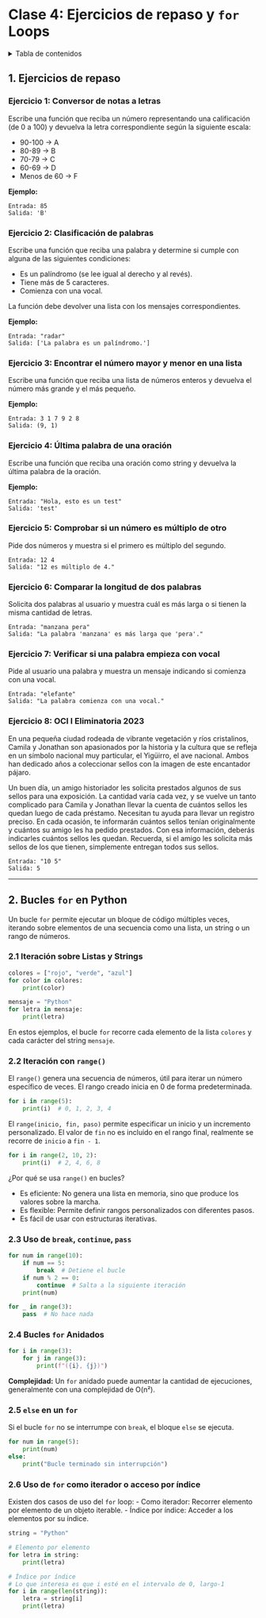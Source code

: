 # Clase 4: Ejercicios de repaso y `for` Loops <!-- omit from toc -->

<details> 
  <summary>Tabla de contenidos</summary>

- [1. Ejercicios de repaso](#1-ejercicios-de-repaso)
  - [Ejercicio 1: Conversor de notas a letras](#ejercicio-1-conversor-de-notas-a-letras)
  - [Ejercicio 2: Clasificación de palabras](#ejercicio-2-clasificación-de-palabras)
  - [Ejercicio 3: Encontrar el número mayor y menor en una lista](#ejercicio-3-encontrar-el-número-mayor-y-menor-en-una-lista)
  - [Ejercicio 4: Última palabra de una oración](#ejercicio-4-última-palabra-de-una-oración)
  - [Ejercicio 5: Comprobar si un número es múltiplo de otro](#ejercicio-5-comprobar-si-un-número-es-múltiplo-de-otro)
  - [Ejercicio 6: Comparar la longitud de dos palabras](#ejercicio-6-comparar-la-longitud-de-dos-palabras)
  - [Ejercicio 7: Verificar si una palabra empieza con vocal](#ejercicio-7-verificar-si-una-palabra-empieza-con-vocal)
  - [Ejercicio 8: OCI I Eliminatoria 2023](#ejercicio-8-oci-i-eliminatoria-2023)
- [2. Bucles `for` en Python](#2-bucles-for-en-python)
  - [2.1 Iteración sobre Listas y Strings](#21-iteración-sobre-listas-y-strings)
  - [2.2 Iteración con `range()`](#22-iteración-con-range)
  - [2.3 Uso de `break`, `continue`, `pass`](#23-uso-de-break-continue-pass)
  - [2.4 Bucles `for` Anidados](#24-bucles-for-anidados)
  - [2.5 `else` en un `for`](#25-else-en-un-for)
  - [2.6 Uso de `for` como iterador o acceso por índice](#26-uso-de-for-como-iterador-o-acceso-por-índice)

</details> 

## 1. Ejercicios de repaso

### Ejercicio 1: Conversor de notas a letras  

Escribe una función que reciba un número representando una calificación (de 0 a 100) y devuelva la letra correspondiente según la siguiente escala:  
- 90-100 → A  
- 80-89 → B  
- 70-79 → C  
- 60-69 → D  
- Menos de 60 → F  

**Ejemplo:**  
```plaintext
Entrada: 85  
Salida: 'B'
```

### Ejercicio 2: Clasificación de palabras  

Escribe una función que reciba una palabra y determine si cumple con alguna de las siguientes condiciones:
- Es un palíndromo (se lee igual al derecho y al revés).
- Tiene más de 5 caracteres.
- Comienza con una vocal.

La función debe devolver una lista con los mensajes correspondientes.

**Ejemplo:**
```plaintext
Entrada: "radar"  
Salida: ['La palabra es un palíndromo.']
```

### Ejercicio 3: Encontrar el número mayor y menor en una lista  

Escribe una función que reciba una lista de números enteros y devuelva el número más grande y el más pequeño.  

**Ejemplo:**  
```plaintext
Entrada: 3 1 7 9 2 8
Salida: (9, 1)
```

### Ejercicio 4: Última palabra de una oración  

Escribe una función que reciba una oración como string y devuelva la última palabra de la oración.  

**Ejemplo:**  
```plaintext
Entrada: "Hola, esto es un test"  
Salida: 'test'
```

### Ejercicio 5: Comprobar si un número es múltiplo de otro

Pide dos números y muestra si el primero es múltiplo del segundo.

```plaintext
Entrada: 12 4  
Salida: "12 es múltiplo de 4."
```

### Ejercicio 6: Comparar la longitud de dos palabras

Solicita dos palabras al usuario y muestra cuál es más larga o si tienen la misma cantidad de letras.

```plaintext
Entrada: "manzana pera"  
Salida: "La palabra 'manzana' es más larga que 'pera'."
```

### Ejercicio 7: Verificar si una palabra empieza con vocal

Pide al usuario una palabra y muestra un mensaje indicando si comienza con una vocal.

```plaintext
Entrada: "elefante"  
Salida: "La palabra comienza con una vocal."
```

### Ejercicio 8: OCI I Eliminatoria 2023

En una pequeña ciudad rodeada de vibrante vegetación y ríos cristalinos, Camila y Jonathan son apasionados por la historia y la cultura que se refleja en un símbolo nacional muy particular, el Yigüirro, el ave nacional. Ambos han dedicado años a coleccionar sellos con la imagen de este encantador pájaro.

Un buen día, un amigo historiador les solicita prestados algunos de sus sellos para una exposición. La cantidad varía cada vez, y se vuelve un tanto complicado para Camila y Jonathan llevar la cuenta de cuántos sellos les quedan luego de cada préstamo.
Necesitan tu ayuda para llevar un registro preciso. En cada ocasión, te informarán cuántos sellos tenían originalmente y cuántos su amigo les ha pedido prestados. Con esa información, deberás indicarles cuántos sellos les quedan. Recuerda, si el amigo les solicita más sellos de los que tienen, simplemente entregan todos sus sellos.

```
Entrada: "10 5"
Salida: 5
```

---

## 2. Bucles `for` en Python

Un bucle `for` permite ejecutar un bloque de código múltiples veces, iterando sobre elementos de una secuencia como una lista, un string o un rango de números.

### 2.1 Iteración sobre Listas y Strings

```python
colores = ["rojo", "verde", "azul"]
for color in colores:
    print(color)

mensaje = "Python"
for letra in mensaje:
    print(letra)
```

En estos ejemplos, el bucle `for` recorre cada elemento de la lista `colores` y cada carácter del string `mensaje`.

### 2.2 Iteración con `range()`

El `range()` genera una secuencia de números, útil para iterar un número específico de veces.
El rango creado inicia en 0 de forma predeterminada.

```python
for i in range(5):
    print(i)  # 0, 1, 2, 3, 4
```

El `range(inicio, fin, paso)` permite especificar un inicio y un incremento personalizado. El valor de `fin` no es incluido en el rango final, realmente se recorre de `inicio` a `fin - 1`.

```python
for i in range(2, 10, 2):
    print(i)  # 2, 4, 6, 8
```

¿Por qué se usa `range()` en bucles?

- Es eficiente: No genera una lista en memoria, sino que produce los valores sobre la marcha.
- Es flexible: Permite definir rangos personalizados con diferentes pasos.
- Es fácil de usar con estructuras iterativas.

### 2.3 Uso de `break`, `continue`, `pass`

```python
for num in range(10):
    if num == 5:
        break  # Detiene el bucle
    if num % 2 == 0:
        continue  # Salta a la siguiente iteración
    print(num)
```

```python
for _ in range(3):
    pass  # No hace nada
```

### 2.4 Bucles `for` Anidados

```python
for i in range(3):
    for j in range(3):
        print(f"({i}, {j})")
```

**Complejidad:** Un `for` anidado puede aumentar la cantidad de ejecuciones, generalmente con una complejidad de O(n²).

### 2.5 `else` en un `for`

Si el bucle `for` no se interrumpe con `break`, el bloque `else` se ejecuta.

```python
for num in range(5):
    print(num)
else:
    print("Bucle terminado sin interrupción")
```

### 2.6 Uso de `for` como iterador o acceso por índice

Existen dos casos de uso del `for` loop:
    - Como iterador: Recorrer elemento por elemento de un objeto iterable.
    - Índice por índice: Acceder a los elementos por su índice.

```py
string = "Python"

# Elemento por elemento
for letra in string:
    print(letra)

# Índice por índice
# Lo que interesa es que i esté en el intervalo de 0, largo-1
for i in range(len(string)):
    letra = string[i]
    print(letra)
```

